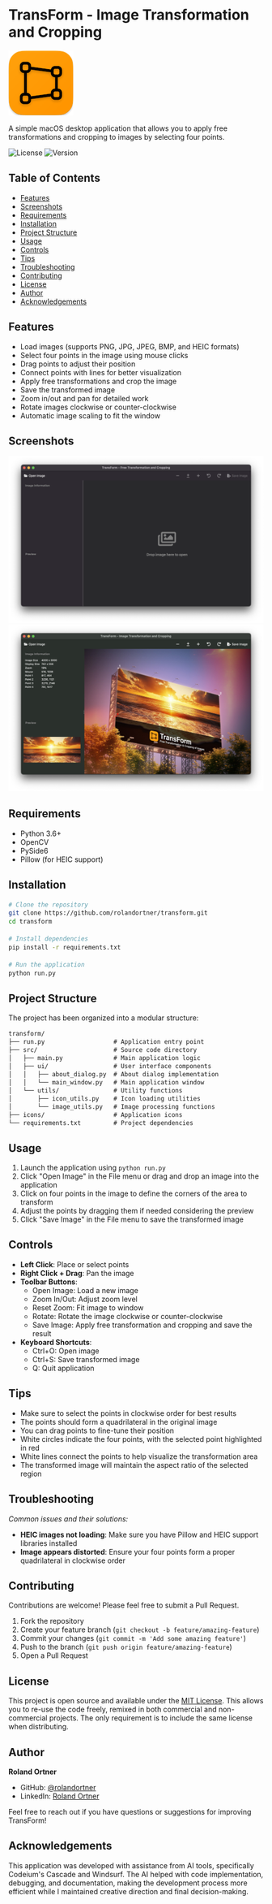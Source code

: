 # TransForm - Image Transformation and Cropping

![Icon](icon.png)

A simple macOS desktop application that allows you to apply free transformations and cropping to images by selecting four points.

![License](https://img.shields.io/badge/license-MIT-blue.svg)
![Version](https://img.shields.io/badge/version-0.1-green.svg)

## Table of Contents
- [Features](#features)
- [Screenshots](#screenshots)
- [Requirements](#requirements)
- [Installation](#installation)
- [Project Structure](#project-structure)
- [Usage](#usage)
- [Controls](#controls)
- [Tips](#tips)
- [Troubleshooting](#troubleshooting)
- [Contributing](#contributing)
- [License](#license)
- [Author](#author)
- [Acknowledgements](#acknowledgements)

## Features

- Load images (supports PNG, JPG, JPEG, BMP, and HEIC formats)
- Select four points in the image using mouse clicks
- Drag points to adjust their position
- Connect points with lines for better visualization
- Apply free transformations and crop the image
- Save the transformed image
- Zoom in/out and pan for detailed work
- Rotate images clockwise or counter-clockwise
- Automatic image scaling to fit the window

## Screenshots

![Screenshot](screenshot1.png)
![Screenshot](screenshot2.png)

## Requirements

- Python 3.6+
- OpenCV
- PySide6
- Pillow (for HEIC support)

## Installation

```bash
# Clone the repository
git clone https://github.com/rolandortner/transform.git
cd transform

# Install dependencies
pip install -r requirements.txt

# Run the application
python run.py
```

## Project Structure

The project has been organized into a modular structure:

```
transform/
├── run.py                   # Application entry point
├── src/                     # Source code directory
│   ├── main.py              # Main application logic
│   ├── ui/                  # User interface components
│   │   ├── about_dialog.py  # About dialog implementation
│   │   └── main_window.py   # Main application window
│   └── utils/               # Utility functions
│       ├── icon_utils.py    # Icon loading utilities
│       └── image_utils.py   # Image processing functions
├── icons/                   # Application icons
└── requirements.txt         # Project dependencies
```

## Usage

1. Launch the application using `python run.py`
2. Click "Open Image" in the File menu or drag and drop an image into the application
3. Click on four points in the image to define the corners of the area to transform
4. Adjust the points by dragging them if needed considering the preview
5. Click "Save Image" in the File menu to save the transformed image

## Controls

- **Left Click**: Place or select points
- **Right Click + Drag**: Pan the image
- **Toolbar Buttons**:
  - Open Image: Load a new image
  - Zoom In/Out: Adjust zoom level
  - Reset Zoom: Fit image to window
  - Rotate: Rotate the image clockwise or counter-clockwise
  - Save Image: Apply free transformation and cropping and save the result
- **Keyboard Shortcuts**:
  - Ctrl+O: Open image
  - Ctrl+S: Save transformed image
  - Q: Quit application

## Tips

- Make sure to select the points in clockwise order for best results
- The points should form a quadrilateral in the original image
- You can drag points to fine-tune their position
- White circles indicate the four points, with the selected point highlighted in red
- White lines connect the points to help visualize the transformation area
- The transformed image will maintain the aspect ratio of the selected region 

## Troubleshooting

*Common issues and their solutions:*

- **HEIC images not loading**: Make sure you have Pillow and HEIC support libraries installed
- **Image appears distorted**: Ensure your four points form a proper quadrilateral in clockwise order

## Contributing

Contributions are welcome! Please feel free to submit a Pull Request.

1. Fork the repository
2. Create your feature branch (`git checkout -b feature/amazing-feature`)
3. Commit your changes (`git commit -m 'Add some amazing feature'`)
4. Push to the branch (`git push origin feature/amazing-feature`)
5. Open a Pull Request

## License

This project is open source and available under the [MIT License](LICENSE). This allows you to re-use the code freely, remixed in both commercial and non-commercial projects. The only requirement is to include the same license when distributing.

## Author

**Roland Ortner**

- GitHub: [@rolandortner](https://github.com/rolandortner)
- LinkedIn: [Roland Ortner](https://linkedin.com/in/rolandortner)

Feel free to reach out if you have questions or suggestions for improving TransForm!

## Acknowledgements

This application was developed with assistance from AI tools, specifically Codeium's Cascade and Windsurf. The AI helped with code implementation, debugging, and documentation, making the development process more efficient while I maintained creative direction and final decision-making.